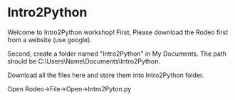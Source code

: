 # Intro2Python

Welcome to Intro2Python workshop! 
First, Please download the Rodeo first from a website (use google).

Second, create a folder named "Intro2Python" in My Documents. The path should be C:\Users\Name\Documents\Intro2Python.

Download all the files here and store them into Intro2Python folder.

Open Rodeo->File->Open->Intro2Pyton.py
